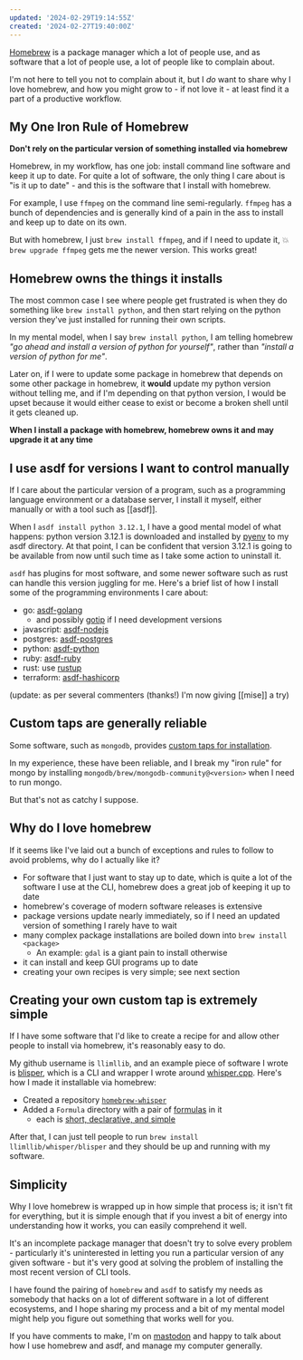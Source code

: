 ```yaml
---
updated: '2024-02-29T19:14:55Z'
created: '2024-02-27T19:40:00Z'
---
```

[Homebrew](https://brew.sh/) is a package manager which a lot of people use, and as software that a lot of people use, a lot of people like to complain about.

I'm not here to tell you not to complain about it, but I _do_ want to share why I love homebrew, and how you might grow to - if not love it - at least find it a part of a productive workflow.
## My One Iron Rule of Homebrew

**Don't rely on the particular version of something installed via homebrew**

Homebrew, in my workflow, has one job: install command line software and keep it up to date. For quite a lot of software, the only thing I care about is "is it up to date" - and this is the software that I install with homebrew.

For example, I use `ffmpeg` on the command line semi-regularly. `ffmpeg` has a bunch of dependencies and is generally kind of a pain in the ass to install and keep up to date on its own.

But with homebrew, I just `brew install ffmpeg`, and if I need to update it, 💥 `brew upgrade ffmpeg` gets me the newer version. This works great!

## Homebrew owns the things it installs

The most common case I see where people get frustrated is when they do something like `brew install python`, and then start relying on the python version they've just installed for running their own scripts.

In my mental model, when I say `brew install python`, I am telling homebrew _"go ahead and install a version of python for yourself"_, rather than _"install a version of python for me"_.

Later on, if I were to update some package in homebrew that depends on some other package in homebrew, it **would** update my python version without telling me, and if I'm depending on that python version, I would be upset because it would either cease to exist or become a broken shell until it gets cleaned up.

**When I install a package with homebrew, homebrew owns it and may upgrade it at any time**

## I use asdf for versions I want to control manually

If I care about the particular version of a program, such as a programming language environment or a database server, I install it myself, either manually or with a tool such as [[asdf]].

When I `asdf install python 3.12.1`, I have a good mental model of what happens: python version 3.12.1 is downloaded and installed by [pyenv](https://github.com/pyenv/pyenv/) to my asdf directory. At that point, I can be confident that version 3.12.1 is going to be available from now until such time as I take some action to uninstall it.

`asdf` has plugins for most software, and some newer software such as rust can handle this version juggling for me. Here's a brief list of how I install some of the programming environments I care about:

- go: [asdf-golang](https://github.com/asdf-community/asdf-golang) 
	- and possibly [gotip](https://pkg.go.dev/golang.org/dl/gotip) if I need development versions
- javascript: [asdf-nodejs](https://github.com/asdf-vm/asdf-nodejs)
- postgres: [asdf-postgres](https://github.com/smashedtoatoms/asdf-postgres)
- python: [asdf-python](https://github.com/asdf-community/asdf-python)
- ruby: [asdf-ruby](https://github.com/asdf-vm/asdf-ruby)
- rust: use [rustup](https://rustup.rs/)
- terraform: [asdf-hashicorp](https://github.com/asdf-community/asdf-hashicorp)

(update: as per several commenters (thanks!) I'm now giving [[mise]] a try)

## Custom taps are generally reliable

Some software, such as `mongodb`, provides [custom taps for installation](https://github.com/mongodb/homebrew-brew).

In my experience, these have been reliable, and I break my "iron rule" for mongo by installing `mongodb/brew/mongodb-community@<version>` when I need to run mongo.

But that's not as catchy I suppose.

## Why do I love homebrew

If it seems like I've laid out a bunch of exceptions and rules to follow to avoid problems, why do I actually like it?

- For software that I just want to stay up to date, which is quite a lot of the software I use at the CLI, homebrew does a great job of keeping it up to date
- homebrew's coverage of modern software releases is extensive
- package versions update nearly immediately, so if I need an updated version of something I rarely have to wait
- many complex package installations are boiled down into `brew install <package>`
	- An example: `gdal` is a giant pain to install otherwise
- it can install and keep GUI programs up to date
- creating your own recipes is very simple; see next section

## Creating your own custom tap is extremely simple

If I have some software that I'd like to create a recipe for and allow other people to install via homebrew, it's reasonably easy to do. 

My github username is `llimllib`, and an example piece of software I wrote is [blisper](https://github.com/llimllib/blisper), which is a CLI and wrapper I wrote around [whisper.cpp](https://github.com/ggerganov/whisper.cpp). Here's how I made it installable via homebrew:

- Created a repository [`homebrew-whisper`](https://github.com/llimllib/homebrew-whisper/)
- Added a `Formula` directory with a pair of [formulas](https://docs.brew.sh/Formula-Cookbook) in it
	- each is [short, declarative, and simple](https://github.com/llimllib/homebrew-whisper/blob/main/Formula/blisper.rb)

After that, I can just tell people to run `brew install llimllib/whisper/blisper` and they should be up and running with my software.
## Simplicity

Why I love homebrew is wrapped up in how simple that process is; it isn't fit for everything, but it is simple enough that if you invest a bit of energy into understanding how it works, you can easily comprehend it well.

It's an incomplete package manager that doesn't try to solve every problem - particularly it's uninterested in letting you run a particular version of any given software - but it's very good at solving the problem of installing the most recent version of CLI tools.

I have found the pairing of `homebrew` and `asdf` to satisfy my needs as somebody that hacks on a lot of different software in a lot of different ecosystems, and I hope sharing my process and a bit of my mental model might help you figure out something that works well for you.

If you have comments to make, I'm on [mastodon](https://elk.zone/hachyderm.io/@llimllib/112005194762232755) and happy to talk about how I use homebrew and asdf, and manage my computer generally.